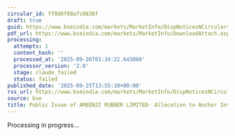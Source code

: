 ```yaml
---
circular_id: ff0d6f88a7c0838f
draft: true
guid: https://www.bseindia.com/markets/MarketInfo/DispNoticesNCirculars.aspx?Noticeid={FA5E379C-49D0-47B1-981F-A681D64CA722}&noticeno=20250925-55&dt=09/25/2025&icount=55&totcount=65&flag=0
pdf_url: https://www.bseindia.com/markets/MarketInfo/DownloadAttach.aspx?id=20250925-55&attachedId=b10dec91-c734-4756-b1e0-c5b0c9157825
processing:
  attempts: 1
  content_hash: ''
  processed_at: '2025-09-26T01:34:22.643080'
  processor_version: '2.0'
  stage: claude_failed
  status: failed
published_date: '2025-09-25T13:55:18+00:00'
rss_url: https://www.bseindia.com/markets/MarketInfo/DispNoticesNCirculars.aspx?Noticeid={FA5E379C-49D0-47B1-981F-A681D64CA722}&noticeno=20250925-55&dt=09/25/2025&icount=55&totcount=65&flag=0
source: bse
title: Public Issue of AMEENJI RUBBER LIMITED- Allocation to Anchor Investors
---
```


Processing in progress...